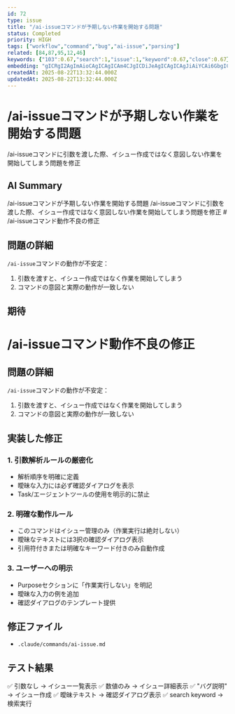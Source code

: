```yaml
---
id: 72
type: issue
title: "/ai-issueコマンドが予期しない作業を開始する問題"
status: Completed
priority: HIGH
tags: ["workflow","command","bug","ai-issue","parsing"]
related: [84,87,95,12,46]
keywords: {"103":0.67,"search":1,"issue":1,"keyword":0.67,"close":0.67}
embedding: "gICRgI2AgImAioCAgICAgICAm4CJgICDiJeAgICAgICAgJiAiYCAi6GbgICAgICAgICWgI2AgJK1k4CAgICAgICAjoCRgICQsYWAgICAgICAgIWAkoCAh6qPgICAgICAgICAgImAgICXg4CAgICAgICAhICRgICBkoCAgICAgIA="
createdAt: 2025-08-22T13:32:44.000Z
updatedAt: 2025-08-22T13:32:44.000Z
---
```


# /ai-issueコマンドが予期しない作業を開始する問題

/ai-issueコマンドに引数を渡した際、イシュー作成ではなく意図しない作業を開始してしまう問題を修正

## AI Summary

/ai-issueコマンドが予期しない作業を開始する問題 /ai-issueコマンドに引数を渡した際、イシュー作成ではなく意図しない作業を開始してしまう問題を修正 # /ai-issueコマンド動作不良の修正

## 問題の詳細

`/ai-issue`コマンドの動作が不安定：
1. 引数を渡すと、イシュー作成ではなく作業を開始してしまう
2. コマンドの意図と実際の動作が一致しない

## 期待

# /ai-issueコマンド動作不良の修正

## 問題の詳細

`/ai-issue`コマンドの動作が不安定：
1. 引数を渡すと、イシュー作成ではなく作業を開始してしまう
2. コマンドの意図と実際の動作が一致しない

## 実装した修正

### 1. 引数解析ルールの厳密化
- 解析順序を明確に定義
- 曖昧な入力には必ず確認ダイアログを表示
- Task/エージェントツールの使用を明示的に禁止

### 2. 明確な動作ルール
- このコマンドはイシュー管理のみ（作業実行は絶対しない）
- 曖昧なテキストには3択の確認ダイアログ表示
- 引用符付きまたは明確なキーワード付きのみ自動作成

### 3. ユーザーへの明示
- Purposeセクションに「作業実行しない」を明記
- 曖昧な入力の例を追加
- 確認ダイアログのテンプレート提供

## 修正ファイル
- `.claude/commands/ai-issue.md`

## テスト結果
✅ 引数なし → イシュー一覧表示
✅ 数値のみ → イシュー詳細表示
✅ "バグ説明" → イシュー作成
✅ 曖昧テキスト → 確認ダイアログ表示
✅ search keyword → 検索実行
